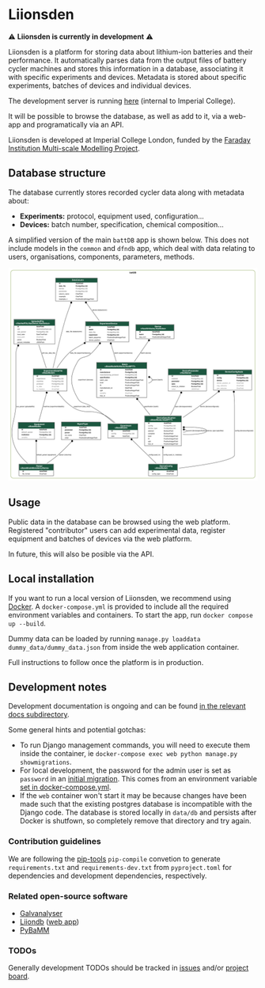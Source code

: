 # Liionsden

:warning: **Liionsden is currently in development** :warning:

Liionsden is a platform for storing data about lithium-ion batteries and their performance. It automatically parses data from the output files of battery cycler machines and stores this information in a database, associating it with specific experiments and devices. Metadata is stored about specific experiments, batches of devices and individual devices.

The development server is running [here](https://liionsden.rcs.ic.ac.uk/) (internal to Imperial College). <!-- markdown-link-check-disable-line -->

It will be possible to browse the database, as well as add to it, via a web-app and programatically via an API.

Liionsden is developed at Imperial College London, funded by the [Faraday Institution Multi-scale Modelling Project](https://www.faraday.ac.uk/research/lithium-ion/battery-system-modelling/).

## Database structure

The database currently stores recorded cycler data along with metadata about:

- **Experiments:** protocol, equipment used, configuration...
- **Devices:** batch number, specification, chemical composition...

A simplified version of the main `battDB` app is shown below. This does not include models in the `common` and `dfndb` app, which deal with data relating to users, organisations, components, parameters, methods.

![database graph](graph.png)

## Usage

Public data in the database can be browsed using the web platform. Registered "contributor" users can add experimental data, register equipment and batches of devices via the web platform.

In future, this will also be posible via the API.

## Local installation

If you want to run a local version of Liionsden, we recommend using [Docker](https://www.docker.com/). A `docker-compose.yml` is provided to include all the required environment variables and containers.
To start the app, run `docker compose up --build`.

Dummy data can be loaded by running `manage.py loaddata dummy_data/dummy_data.json` from inside the web application container.

Full instructions to follow once the platform is in production.

## Development notes

Development documentation is ongoing and can be found [in the relevant docs subdirectory](https://github.com/ImperialCollegeLondon/Faraday-liionsden/tree/develop/docs/development).

Some general hints and potential gotchas:

- To run Django management commands, you will need to execute them inside the container, ie `docker-compose exec web python manage.py showmigrations`.
- For local development, the password for the admin user is set as `password` in an [initial migration](https://github.com/ImperialCollegeLondon/Faraday-liionsden/blob/develop/management/migrations/0004_add_superuser.py). This comes from an environment variable [set in docker-compose.yml](https://github.com/ImperialCollegeLondon/Faraday-liionsden/blob/develop/docker-compose.yml#L36).
- If the `web` container won't start it may be because changes have been made such that the existing postgres database is incompatible with the Django code. The database is stored locally in `data/db` and persists after Docker is shutfown, so completely remove that directory and try again.

### Contribution guidelines

We are following the [pip-tools](https://pypi.org/project/pip-tools/) `pip-compile`
convetion to generate `requirements.txt` and `requirements-dev.txt` from
`pyproject.toml` for dependencies and development dependencies, respectively.

### Related open-source software

- [Galvanalyser](https://github.com/Battery-Intelligence-Lab/galvanalyser)
- [Liiondb](https://github.com/ndrewwang/liiondb) ([web app](http://www.liiondb.com/))
- [PyBaMM](https://www.pybamm.org/)

### TODOs

Generally development TODOs should be tracked in [issues](https://github.com/ImperialCollegeLondon/Faraday-liionsden/issues) and/or [project board](https://github.com/ImperialCollegeLondon/Faraday-liionsden/projects/1). <!-- markdown-link-check-disable-line -->
